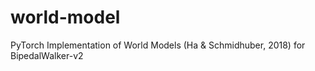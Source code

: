 # world-model
PyTorch Implementation of World Models (Ha &amp; Schmidhuber, 2018) for BipedalWalker-v2
